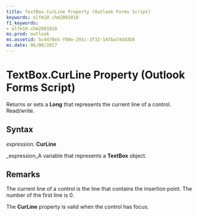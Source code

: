 ```yaml
---
title: TextBox.CurLine Property (Outlook Forms Script)
keywords: olfm10.chm2001010
f1_keywords:
- olfm10.chm2001010
ms.prod: outlook
ms.assetid: 5c4470e5-f08e-291c-3f32-147ba74dd3b9
ms.date: 06/08/2017
---
```



# TextBox.CurLine Property (Outlook Forms Script)

Returns or sets a **Long** that represents the current line of a control. Read/write.


## Syntax

 _expression_. **CurLine**

 _expression_A variable that represents a **TextBox** object.


## Remarks

The current line of a control is the line that contains the insertion point. The number of the first line is 0.

The **CurLine** property is valid when the control has focus.


